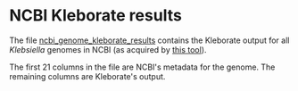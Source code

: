 # NCBI Kleborate results

The file [ncbi_genome_kleborate_results](ncbi_genome_kleborate_results) contains the Kleborate output for all _Klebsiella_ genomes in NCBI (as acquired by [this tool](https://github.com/kblin/ncbi-genome-download)).

The first 21 columns in the file are NCBI's metadata for the genome. The remaining columns are Kleborate's output.
